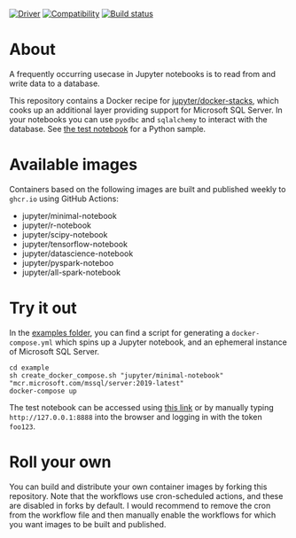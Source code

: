 [![Driver](https://img.shields.io/badge/Driver-ODBC%20Driver%2018%20for%20SQL%20Server-blue)](https://learn.microsoft.com/en-us/sql/connect/odbc/linux-mac/release-notes-odbc-sql-server-linux-mac?view=sql-server-ver16#1812-november-2022) [![Compatibility](https://img.shields.io/badge/Compatible%20with-SQL%20Server%202019-green?logo=microsoftsqlserver)](https://learn.microsoft.com/en-us/sql/connect/odbc/windows/system-requirements-installation-and-driver-files?view=sql-server-ver16#sql-version-compatibility) [![Build status](https://github.com/Realiserad/jupyter-docker-mssql/actions/workflows/build_and_publish.yml/badge.svg?event=push&branch=main)](https://github.com/Realiserad/jupyter-docker-mssql/actions/workflows/build_and_publish.yml)

About
=====

A frequently occurring usecase in Jupyter notebooks is to read from and write data to a database.

This repository contains a Docker recipe for [jupyter/docker-stacks](https://github.com/jupyter/docker-stacks), which cooks up an additional layer providing support for Microsoft SQL Server. In your notebooks you can use ``pyodbc`` and ``sqlalchemy`` to interact with the database. See [the test notebook](https://github.com/Realiserad/jupyter-docker-mssql/blob/main/example/notebooks/Test.ipynb) for a Python sample.

Available images
================

Containers based on the following images are built and published weekly to ``ghcr.io`` using GitHub Actions:

- jupyter/minimal-notebook
- jupyter/r-notebook
- jupyter/scipy-notebook
- jupyter/tensorflow-notebook
- jupyter/datascience-notebook
- jupyter/pyspark-noteboo
- jupyter/all-spark-notebook

Try it out
==========

In the [examples folder](https://github.com/Realiserad/jupyter-docker-mssql/tree/master/example), you can find a script for generating a ``docker-compose.yml`` which spins up a Jupyter notebook, and an ephemeral instance of Microsoft SQL Server.
```
cd example
sh create_docker_compose.sh "jupyter/minimal-notebook" "mcr.microsoft.com/mssql/server:2019-latest"
docker-compose up
```

The test notebook can be accessed using [this link](http://127.0.0.1:8888/lab/workspaces/auto-L/tree/Test.ipynb?token=foo123) or by manually
typing ``http://127.0.0.1:8888`` into the browser and logging in with the token ``foo123``.

Roll your own
=============

You can build and distribute your own container images by forking this repository. Note that the workflows use cron-scheduled actions, and these are disabled in forks by default. I would recommend to remove the cron from the workflow file and then manually enable the workflows for which you want images to be built and published.
